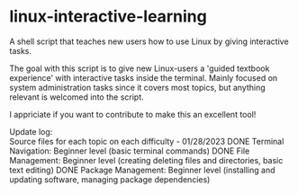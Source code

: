 # linux-interactive-learning
A shell script that teaches new users how to use Linux by giving interactive tasks.

The goal with this script is to give new Linux-users a 'guided textbook experience' with interactive tasks inside the terminal.
Mainly focused on system administration tasks since it covers most topics, but anything relevant is welcomed into the script.

I appriciate if you want to contribute to make this an excellent tool!



Update log:
<br/>
Source files for each topic on each difficulty - 01/28/2023
DONE Terminal Navigation: Beginner level (basic terminal commands)
DONE File Management: Beginner level (creating deleting files and directories, basic text editing)
DONE Package Management: Beginner level (installing and updating software, managing package dependencies)
